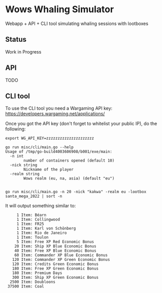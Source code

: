 # Wows Whaling Simulator

Webapp + API + CLI tool simulating whaling sessions with lootboxes

## Status

Work in Progress

## API

TODO

## CLI tool

To use the CLI tool you need a Wargaming API key: https://developers.wargaming.net/applications/

Once you got the API key (don't forget to whitelist your public IP), do the following:

```
export WG_API_KEY=zzzzzzzzzzzzzzzzzzzzz

go run misc/cli/main.go --help
Usage of /tmp/go-build4003606908/b001/exe/main:
  -n int
    	number of containers opened (default 10)
  -nick string
    	Nickname of the player
  -realm string
    	Wows realm (eu, na, asia) (default "eu")


go run misc/cli/main.go -n 20 -nick "kakwa" -realm eu -lootbox santa_mega_2022 | sort -n
```

It will output something similar to:

```
     1 Item: Béarn
     1 Item: Collingwood
     1 Item: FR25
     1 Item: Karl von Schönberg
     1 Item: Rio de Janeiro
     1 Item: Toulon
     5 Item: Free XP Red Economic Bonus
    20 Item: Ship XP Blue Economic Bonus
    40 Item: Free XP Blue Economic Bonus
    60 Item: Commander XP Blue Economic Bonus
   120 Item: Commander XP Green Economic Bonus
   120 Item: Credits Green Economic Bonus
   180 Item: Free XP Green Economic Bonus
   180 Item: Premium Days
   300 Item: Ship XP Green Economic Bonus
  2500 Item: Doubloons
 37500 Item: Coal
```
